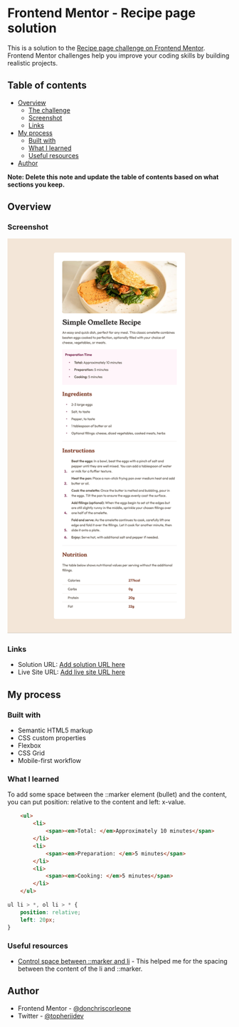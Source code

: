 # Frontend Mentor - Recipe page solution

This is a solution to the [Recipe page challenge on Frontend Mentor](https://www.frontendmentor.io/challenges/recipe-page-KiTsR8QQKm). Frontend Mentor challenges help you improve your coding skills by building realistic projects. 

## Table of contents

- [Overview](#overview)
  - [The challenge](#the-challenge)
  - [Screenshot](#screenshot)
  - [Links](#links)
- [My process](#my-process)
  - [Built with](#built-with)
  - [What I learned](#what-i-learned)
  - [Useful resources](#useful-resources)
- [Author](#author)

**Note: Delete this note and update the table of contents based on what sections you keep.**

## Overview

### Screenshot

![](./screenshots/Desktop%20screenshot.png)

### Links

- Solution URL: [Add solution URL here](https://www.frontendmentor.io/solutions/mobile-first-using-plain-css-E2r4FJvIbo)
- Live Site URL: [Add live site URL here](https://donchriscorleone.github.io/recipe-page-main/)

## My process

### Built with

- Semantic HTML5 markup
- CSS custom properties
- Flexbox
- CSS Grid
- Mobile-first workflow

### What I learned

To add some space between the ::marker element (bullet) and the content, you can put position: relative to the content and left: x-value.

```html
    <ul>  
        <li>
            <span><em>Total: </em>Approximately 10 minutes</span>
        </li>
        <li>
            <span><em>Preparation: </em>5 minutes</span>
        </li>
        <li>
            <span><em>Cooking: </em>5 minutes</span>
        </li>
    </ul>
```
```css
ul li > *, ol li > * {
    position: relative;
    left: 20px;
}
```

### Useful resources

- [Control space between ::marker and li](https://stackoverflow.com/questions/4373046/css-control-space-between-bullet-and-li) - This helped me for the spacing between the content of the li and ::marker.

## Author

- Frontend Mentor - [@donchriscorleone](https://www.frontendmentor.io/profile/donchriscorleone)
- Twitter - [@topheriidev](https://twitter.com/topheriidev)